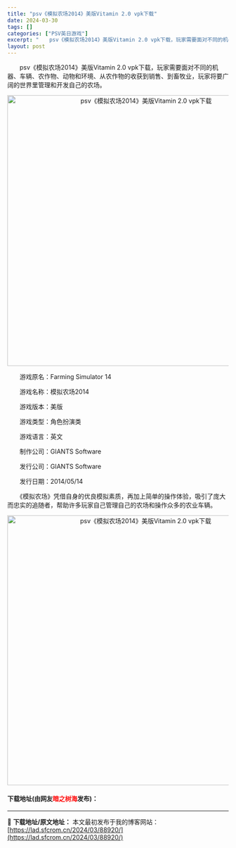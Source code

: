 ```yaml
---
title: "psv《模拟农场2014》美版Vitamin 2.0 vpk下载"
date: 2024-03-30
tags: []
categories: ["PSV英日游戏"]
excerpt: "　　psv《模拟农场2014》美版Vitamin 2.0 vpk下载，玩家需要面对不同的机器、车辆、农作物、动物和环境、从农作物的收获到销售、到畜牧业，玩家将要广阔的世界里管理和开发自己的农场。 　　游戏原名：Farming Simulator 14 　　游戏名称：模拟农场2014 　　游戏版本：美&hellip;"
layout: post
---
```


 <p>　　psv《模拟农场2014》美版Vitamin 2.0 vpk下载，玩家需要面对不同的机器、车辆、农作物、动物和环境、从农作物的收获到销售、到畜牧业，玩家将要广阔的世界里管理和开发自己的农场。</p> <p align="center"><img align="" border="0" src="https://lad.sfcrom.cn/wp-content/uploads/2024/03/20240330_66077bd815550.png" width="616" alt="psv《模拟农场2014》美版Vitamin 2.0 vpk下载" /></p> <p>　　游戏原名：Farming Simulator 14</p> <p>　　游戏名称：模拟农场2014</p> <p>　　游戏版本：美版</p> <p>　　游戏类型：角色扮演类</p> <p>　　游戏语言：英文</p> <p>　　制作公司：GIANTS Software</p> <p>　　发行公司：GIANTS Software</p> <p>　　发行日期：2014/05/14</p> <p>　　《模拟农场》凭借自身的优良模拟素质，再加上简单的操作体验，吸引了庞大而忠实的追随者，帮助许多玩家自己管理自己的农场和操作众多的农业车辆。</p> <p align="center"><img align="" border="0" src="https://lad.sfcrom.cn/wp-content/uploads/2024/03/20240330_66077bd921878.png" width="614" alt="psv《模拟农场2014》美版Vitamin 2.0 vpk下载" /></p> <p><h4>下载地址(由网友<font color="red">暗之树海</font>发布)：</h4></p> 

---
📖 **下载地址/原文地址：** 本文最初发布于我的博客网站：[https://lad.sfcrom.cn/2024/03/88920/](https://lad.sfcrom.cn/2024/03/88920/)

